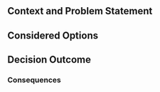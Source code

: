 # <!-- short title, representative of solved problem and found solution -->

## Context and Problem Statement



## Considered Options



## Decision Outcome



### Consequences


